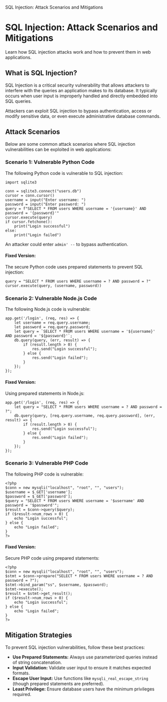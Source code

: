   SQL Injection: Attack Scenarios and Mitigations 

SQL Injection: Attack Scenarios and Mitigations
===============================================

Learn how SQL injection attacks work and how to prevent them in web applications.

What is SQL Injection?
----------------------

SQL Injection is a critical security vulnerability that allows attackers to interfere with the queries an application makes to its database. It typically occurs when user input is improperly handled and directly embedded into SQL queries.

Attackers can exploit SQL injection to bypass authentication, access or modify sensitive data, or even execute administrative database commands.

Attack Scenarios
----------------

Below are some common attack scenarios where SQL injection vulnerabilities can be exploited in web applications:

### Scenario 1: Vulnerable Python Code

The following Python code is vulnerable to SQL injection:

    import sqlite3
    
    conn = sqlite3.connect("users.db")
    cursor = conn.cursor()
    username = input("Enter username: ")
    password = input("Enter password: ")
    query = f"SELECT * FROM users WHERE username = '{username}' AND password = '{password}'"
    cursor.execute(query)
    if cursor.fetchone():
        print("Login successful")
    else:
        print("Login failed")

An attacker could enter `admin' --` to bypass authentication.

#### Fixed Version:

The secure Python code uses prepared statements to prevent SQL injection:

    query = "SELECT * FROM users WHERE username = ? AND password = ?"
    cursor.execute(query, (username, password))

### Scenario 2: Vulnerable Node.js Code

The following Node.js code is vulnerable:

    app.get('/login', (req, res) => {
        let username = req.query.username;
        let password = req.query.password;
        let query = `SELECT * FROM users WHERE username = '${username}' AND password = '${password}'`;
        db.query(query, (err, result) => {
            if (result.length > 0) {
                res.send("Login successful");
            } else {
                res.send("Login failed");
            }
        });
    });

#### Fixed Version:

Using prepared statements in Node.js:

    app.get('/login', (req, res) => {
        let query = "SELECT * FROM users WHERE username = ? AND password = ?";
        db.query(query, [req.query.username, req.query.password], (err, result) => {
            if (result.length > 0) {
                res.send("Login successful");
            } else {
                res.send("Login failed");
            }
        });
    });

### Scenario 3: Vulnerable PHP Code

The following PHP code is vulnerable:

    <?php
    $conn = new mysqli("localhost", "root", "", "users");
    $username = $_GET['username'];
    $password = $_GET['password'];
    $query = "SELECT * FROM users WHERE username = '$username' AND password = '$password'";
    $result = $conn->query($query);
    if ($result->num_rows > 0) {
        echo "Login successful";
    } else {
        echo "Login failed";
    }
    ?>

#### Fixed Version:

Secure PHP code using prepared statements:

    <?php
    $conn = new mysqli("localhost", "root", "", "users");
    $stmt = $conn->prepare("SELECT * FROM users WHERE username = ? AND password = ?");
    $stmt->bind_param("ss", $username, $password);
    $stmt->execute();
    $result = $stmt->get_result();
    if ($result->num_rows > 0) {
        echo "Login successful";
    } else {
        echo "Login failed";
    }
    ?>

Mitigation Strategies
---------------------

To prevent SQL injection vulnerabilities, follow these best practices:

*   **Use Prepared Statements:** Always use parameterized queries instead of string concatenation.
*   **Input Validation:** Validate user input to ensure it matches expected formats.
*   **Escape User Input:** Use functions like `mysqli_real_escape_string` (though prepared statements are preferred).
*   **Least Privilege:** Ensure database users have the minimum privileges required.